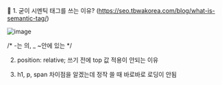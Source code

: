 🍳 1. 굳이 시멘틱 태그를 쓰는 이유? (https://seo.tbwakorea.com/blog/what-is-semantic-tag/)

![image](https://github.com/gogoringhye/restart/assets/145514996/2b0cf9d8-03be-431a-833b-2258b02916e5)


/* -는 의, _ ~안에 있는 */

2. position: relative; 쓰기 전에 top 값 적용이 안되는 이유

3. h1, p, span 차이점을 알겠는데 정작 쓸 때 바로바로 로딩이 안됨

